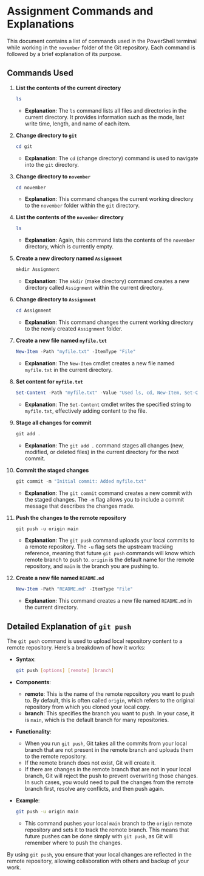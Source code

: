 # Assignment Commands and Explanations

This document contains a list of commands used in the PowerShell terminal while working in the `november` folder of the Git repository. Each command is followed by a brief explanation of its purpose.

## Commands Used

1. **List the contents of the current directory**

   ```powershell
   ls
   ```

   - **Explanation**: The `ls` command lists all files and directories in the current directory. It provides information such as the mode, last write time, length, and name of each item.

2. **Change directory to `git`**

   ```powershell
   cd git
   ```

   - **Explanation**: The `cd` (change directory) command is used to navigate into the `git` directory.

3. **Change directory to `november`**

   ```powershell
   cd november
   ```

   - **Explanation**: This command changes the current working directory to the `november` folder within the `git` directory.

4. **List the contents of the `november` directory**

   ```powershell
   ls
   ```

   - **Explanation**: Again, this command lists the contents of the `november` directory, which is currently empty.

5. **Create a new directory named `Assignment`**

   ```powershell
   mkdir Assignment
   ```

   - **Explanation**: The `mkdir` (make directory) command creates a new directory called `Assignment` within the current directory.

6. **Change directory to `Assignment`**

   ```powershell
   cd Assignment
   ```

   - **Explanation**: This command changes the current working directory to the newly created `Assignment` folder.

7. **Create a new file named `myfile.txt`**

   ```powershell
   New-Item -Path "myfile.txt" -ItemType "File"
   ```

   - **Explanation**: The `New-Item` cmdlet creates a new file named `myfile.txt` in the current directory.

8. **Set content for `myfile.txt`**

   ```powershell
   Set-Content -Path "myfile.txt" -Value "Used ls, cd, New-Item, Set-Content, mkdir commands"
   ```

   - **Explanation**: The `Set-Content` cmdlet writes the specified string to `myfile.txt`, effectively adding content to the file.

9. **Stage all changes for commit**

   ```powershell
   git add .
   ```

   - **Explanation**: The `git add .` command stages all changes (new, modified, or deleted files) in the current directory for the next commit.

10. **Commit the staged changes**

    ```powershell
    git commit -m "Initial commit: Added myfile.txt"
    ```

    - **Explanation**: The `git commit` command creates a new commit with the staged changes. The `-m` flag allows you to include a commit message that describes the changes made.

11. **Push the changes to the remote repository**

    ```powershell
    git push -u origin main
    ```

    - **Explanation**: The `git push` command uploads your local commits to a remote repository. The `-u` flag sets the upstream tracking reference, meaning that future `git push` commands will know which remote branch to push to. `origin` is the default name for the remote repository, and `main` is the branch you are pushing to.

12. **Create a new file named `README.md`**
    ```powershell
    New-Item -Path "README.md" -ItemType "File"
    ```
    - **Explanation**: This command creates a new file named `README.md` in the current directory.

## Detailed Explanation of `git push`

The `git push` command is used to upload local repository content to a remote repository. Here’s a breakdown of how it works:

- **Syntax**:

  ```bash
  git push [options] [remote] [branch]
  ```

- **Components**:

  - **remote**: This is the name of the remote repository you want to push to. By default, this is often called `origin`, which refers to the original repository from which you cloned your local copy.
  - **branch**: This specifies the branch you want to push. In your case, it is `main`, which is the default branch for many repositories.

- **Functionality**:

  - When you run `git push`, Git takes all the commits from your local branch that are not present in the remote branch and uploads them to the remote repository.
  - If the remote branch does not exist, Git will create it.
  - If there are changes in the remote branch that are not in your local branch, Git will reject the push to prevent overwriting those changes. In such cases, you would need to pull the changes from the remote branch first, resolve any conflicts, and then push again.

- **Example**:
  ```bash
  git push -u origin main
  ```
  - This command pushes your local `main` branch to the `origin` remote repository and sets it to track the remote branch. This means that future pushes can be done simply with `git push`, as Git will remember where to push the changes.

By using `git push`, you ensure that your local changes are reflected in the remote repository, allowing collaboration with others and backup of your work.
